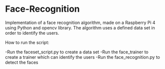 # Face-Recognition

Implementation of a face recognition algorithm, made on a Raspberry Pi 4 using Python and opencv library.
The algorithm uses a defined data set in order to identify the users.

How to run the script:

  -Run the faceset_script.py to create a data set
  -Run the face_trainer to create a trainer which can identify the users
  -Run the face_recognition.py to detect the faces
